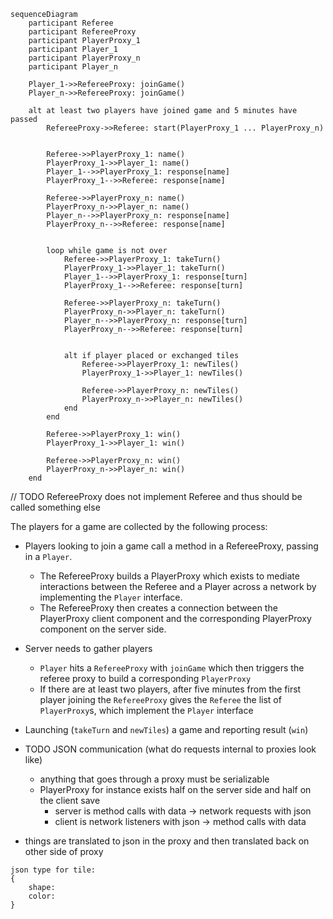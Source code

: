 
```mermaid
sequenceDiagram
    participant Referee
    participant RefereeProxy
    participant PlayerProxy_1
    participant Player_1
    participant PlayerProxy_n
    participant Player_n

    Player_1->>RefereeProxy: joinGame()
    Player_n->>RefereeProxy: joinGame()

    alt at least two players have joined game and 5 minutes have passed
        RefereeProxy->>Referee: start(PlayerProxy_1 ... PlayerProxy_n)


        Referee->>PlayerProxy_1: name()
        PlayerProxy_1->>Player_1: name()
        Player_1-->>PlayerProxy_1: response[name]
        PlayerProxy_1-->>Referee: response[name]

        Referee->>PlayerProxy_n: name()
        PlayerProxy_n->>Player_n: name()
        Player_n-->>PlayerProxy_n: response[name]
        PlayerProxy_n-->>Referee: response[name]


        loop while game is not over
            Referee->>PlayerProxy_1: takeTurn()
            PlayerProxy_1->>Player_1: takeTurn()
            Player_1-->>PlayerProxy_1: response[turn]
            PlayerProxy_1-->>Referee: response[turn]

            Referee->>PlayerProxy_n: takeTurn()
            PlayerProxy_n->>Player_n: takeTurn()
            Player_n-->>PlayerProxy_n: response[turn]
            PlayerProxy_n-->>Referee: response[turn]
            

            alt if player placed or exchanged tiles
                Referee->>PlayerProxy_1: newTiles()
                PlayerProxy_1->>Player_1: newTiles()

                Referee->>PlayerProxy_n: newTiles()
                PlayerProxy_n->>Player_n: newTiles()
            end
        end 

        Referee->>PlayerProxy_1: win()
        PlayerProxy_1->>Player_1: win()

        Referee->>PlayerProxy_n: win()
        PlayerProxy_n->>Player_n: win()
    end

```

// TODO RefereeProxy does not implement Referee and thus should be called something else

The players for a game are collected by the following process:
- Players looking to join a game call a method in a RefereeProxy, passing in a `Player`.
  - The RefereeProxy builds a PlayerProxy which exists to mediate interactions between the Referee and a Player across a network by implementing the `Player` interface.
  - The RefereeProxy then creates a connection between the PlayerProxy client component and the corresponding PlayerProxy component on the server side.

- Server needs to gather players
    - `Player` hits a `RefereeProxy` with `joinGame` which then triggers the
      referee proxy to build a corresponding `PlayerProxy`
    - If there are at least two players, after five minutes from the first
      player joining the `RefereeProxy` gives the `Referee` the list of
      `PlayerProxy`s, which implement the `Player` interface
- Launching (`takeTurn` and `newTiles`) a game and reporting result (`win`)

- TODO JSON communication (what do requests internal to proxies look like)
    - anything that goes through a proxy must be serializable
    - PlayerProxy for instance exists half on the server side and half on the
      client save 
        - server is method calls with data -> network requests with json
        - client is network listeners with json -> method calls with data

- things are translated to json in the proxy and then translated back on other
side of proxy
```
json type for tile:
{
    shape: 
    color: 
}

```